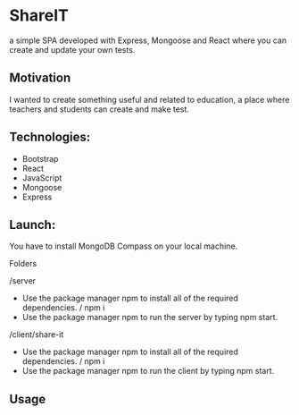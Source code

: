 # ShareIT
 a simple SPA developed with Express, Mongoose and React where you can create and update your own tests.

## Motivation

I wanted to create something useful and related to education,  a place where teachers and students can create and make test.

## Technologies:

 - Bootstrap 
 - React
 - JavaScript
 - Mongoose
 - Express


 ## Launch:

You have to install MongoDB Compass on your local machine.

Folders 


/server 

- Use the package manager npm to install all of the required dependencies. / npm i
- Use the package manager npm to run the server by typing npm start.

/client/share-it

-  Use the package manager npm to install all of the required dependencies. / npm i
-  Use the package manager npm to run the client by typing npm start.

## Usage

